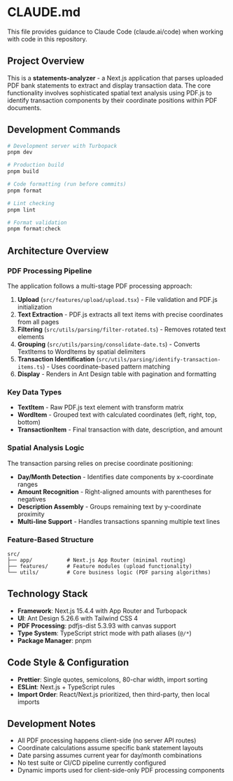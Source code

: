 # CLAUDE.md

This file provides guidance to Claude Code (claude.ai/code) when working with code in this repository.

## Project Overview

This is a **statements-analyzer** - a Next.js application that parses uploaded PDF bank statements to extract and display transaction data. The core functionality involves sophisticated spatial text analysis using PDF.js to identify transaction components by their coordinate positions within PDF documents.

## Development Commands

```bash
# Development server with Turbopack
pnpm dev

# Production build
pnpm build

# Code formatting (run before commits)
pnpm format

# Lint checking
pnpm lint

# Format validation
pnpm format:check
```

## Architecture Overview

### PDF Processing Pipeline
The application follows a multi-stage PDF processing approach:

1. **Upload** (`src/features/upload/upload.tsx`) - File validation and PDF.js initialization
2. **Text Extraction** - PDF.js extracts all text items with precise coordinates from all pages
3. **Filtering** (`src/utils/parsing/filter-rotated.ts`) - Removes rotated text elements
4. **Grouping** (`src/utils/parsing/consolidate-date.ts`) - Converts TextItems to WordItems by spatial delimiters
5. **Transaction Identification** (`src/utils/parsing/identify-transaction-items.ts`) - Uses coordinate-based pattern matching
6. **Display** - Renders in Ant Design table with pagination and formatting

### Key Data Types

- **TextItem** - Raw PDF.js text element with transform matrix
- **WordItem** - Grouped text with calculated coordinates (left, right, top, bottom)
- **TransactionItem** - Final transaction with date, description, and amount

### Spatial Analysis Logic

The transaction parsing relies on precise coordinate positioning:
- **Day/Month Detection** - Identifies date components by x-coordinate ranges
- **Amount Recognition** - Right-aligned amounts with parentheses for negatives  
- **Description Assembly** - Groups remaining text by y-coordinate proximity
- **Multi-line Support** - Handles transactions spanning multiple text lines

### Feature-Based Structure

```
src/
├── app/           # Next.js App Router (minimal routing)
├── features/      # Feature modules (upload functionality)
└── utils/         # Core business logic (PDF parsing algorithms)
```

## Technology Stack

- **Framework**: Next.js 15.4.4 with App Router and Turbopack
- **UI**: Ant Design 5.26.6 with Tailwind CSS 4
- **PDF Processing**: pdfjs-dist 5.3.93 with canvas support
- **Type System**: TypeScript strict mode with path aliases (`@/*`)
- **Package Manager**: pnpm

## Code Style & Configuration

- **Prettier**: Single quotes, semicolons, 80-char width, import sorting
- **ESLint**: Next.js + TypeScript rules
- **Import Order**: React/Next.js prioritized, then third-party, then local imports

## Development Notes

- All PDF processing happens client-side (no server API routes)
- Coordinate calculations assume specific bank statement layouts
- Date parsing assumes current year for day/month combinations
- No test suite or CI/CD pipeline currently configured
- Dynamic imports used for client-side-only PDF processing components